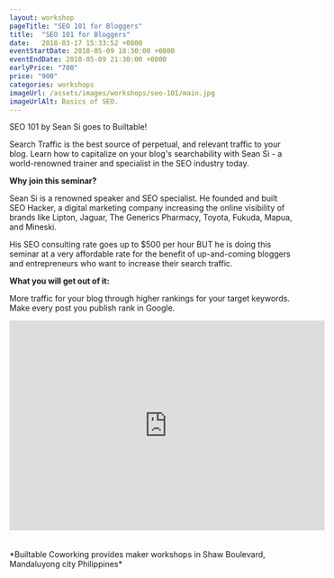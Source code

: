 ```yaml
---
layout: workshop
pageTitle: "SEO 101 for Bloggers"
title:  "SEO 101 for Bloggers"
date:   2018-03-17 15:33:52 +0800
eventStartDate: 2018-05-09 18:30:00 +0800
eventEndDate: 2018-05-09 21:30:00 +0800
earlyPrice: "700"
price: "900"
categories: workshops
imageUrl: /assets/images/workshops/seo-101/main.jpg
imageUrlAlt: Basics of SEO.
---
```



SEO 101 by Sean Si goes to Builtable!

Search Traffic is the best source of perpetual, and relevant traffic to your blog. Learn how to capitalize on your blog's searchability with Sean Si - a world-renowned trainer and specialist in the SEO industry today.

**Why join this seminar?**

Sean Si is a renowned speaker and SEO specialist. He founded and built SEO Hacker, a digital marketing company increasing the online visibility of brands like Lipton, Jaguar, The Generics Pharmacy, Toyota, Fukuda, Mapua, and Mineski.

His SEO consulting rate goes up to $500 per hour BUT he is doing this seminar at a very affordable rate for the benefit of up-and-coming bloggers and entrepreneurs who want to increase their search traffic.

**What you will get out of it:**

More traffic for your blog through higher rankings for your target keywords.
Make every post you publish rank in Google.


<iframe src="https://www.facebook.com/plugins/video.php?href=https%3A%2F%2Fwww.facebook.com%2Fspkpho%2Fvideos%2F516982338676055%2F&show_text=0&width=560" width="560" height="373" style="border:none;overflow:hidden" scrolling="no" frameborder="0" allowTransparency="true" allowFullScreen="true"></iframe>

<br>
<br>
<br>
*Builtable Coworking provides maker workshops in Shaw Boulevard, Mandaluyong city Philippines* 